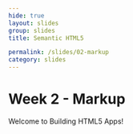 ```yaml
---
hide: true
layout: slides
group: slides
title: Semantic HTML5

permalink: /slides/02-markup
category: slides
---
```


Week 2 - Markup
===

Welcome to Building HTML5 Apps!